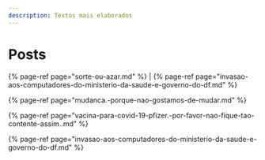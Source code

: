 ```yaml
---
description: Textos mais elaborados
---
```


# Posts



{% page-ref page="sorte-ou-azar.md" %} | {% page-ref page="invasao-aos-computadores-do-ministerio-da-saude-e-governo-do-df.md" %}

{% page-ref page="mudanca.-porque-nao-gostamos-de-mudar.md" %}

{% page-ref page="vacina-para-covid-19-pfizer.-por-favor-nao-fique-tao-contente-assim..md" %}

{% page-ref page="invasao-aos-computadores-do-ministerio-da-saude-e-governo-do-df.md" %}


